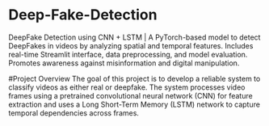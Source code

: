 # Deep-Fake-Detection
DeepFake Detection using CNN + LSTM | A PyTorch-based model to detect DeepFakes in videos by analyzing spatial and temporal features. Includes real-time Streamlit interface, data preprocessing, and model evaluation. Promotes awareness against misinformation and digital manipulation.

#Project Overview
The goal of this project is to develop a reliable system to classify videos as either real or deepfake. The system processes video frames using a pretrained convolutional neural network (CNN) for feature extraction and uses a Long Short-Term Memory (LSTM) network to capture temporal dependencies across frames.

